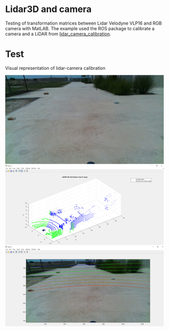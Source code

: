 # Lidar3D and camera
Testing of transformation matrices between Lidar Velodyne VLP16 and RGB camera with MatLAB. The example used the ROS package to calibrate a camera and a LiDAR from [lidar_camera_calibration](https://github.com/ankitdhall/lidar_camera_calibration).

# Test
Visual representation of lidar-camera calibration
<p float="left">
  <img src="/frame0.jpg" width="600"  />
  <img src="/images/Lidar_camera_and_Blue.png" width="800"  />
  <img src="/images/lidar_on_image.png" width="800" /> 
</p>



